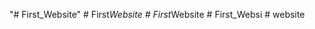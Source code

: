 "# First_Website" 
#   F i r s t _ W e b s i t e  
 #   F i r s t _ W e b s i t e  
 #   F i r s t _ W e b s i  
 #   w e b s i t e  
 